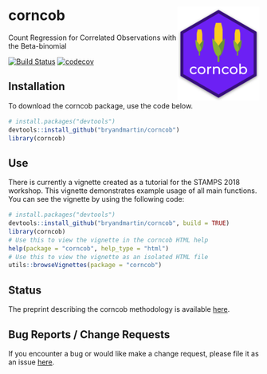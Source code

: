 # corncob <img src="docs/logo.png" align="right" width="165px"/>
Count Regression for Correlated Observations with the Beta-binomial

[![Build Status](https://travis-ci.org/bryandmartin/corncob.svg?branch=master)](https://travis-ci.org/bryandmartin/corncob)
[![codecov](https://codecov.io/gh/bryandmartin/CORNCOB/branch/master/graph/badge.svg?token=GnLFG7QNsh)](https://codecov.io/gh/bryandmartin/CORNCOB)

## Installation

To download the corncob package, use the code below.

``` r
# install.packages("devtools")
devtools::install_github("bryandmartin/corncob")
library(corncob)
```

## Use

There is currently a vignette created as a tutorial for the STAMPS 2018 workshop. 
This vignette demonstrates example usage of all main functions. You can see the vignette by using the following code:

``` r
# install.packages("devtools")
devtools::install_github("bryandmartin/corncob", build = TRUE)
library(corncob)
# Use this to view the vignette in the corncob HTML help
help(package = "corncob", help_type = "html")
# Use this to view the vignette as an isolated HTML file
utils::browseVignettes(package = "corncob")
```
## Status

The preprint describing the corncob methodology is available [here](https://arxiv.org/abs/1902.02776).

## Bug Reports / Change Requests

If you encounter a bug or would like make a change request, please file it as an issue [here](https://github.com/bryandmartin/corncob/issues).
